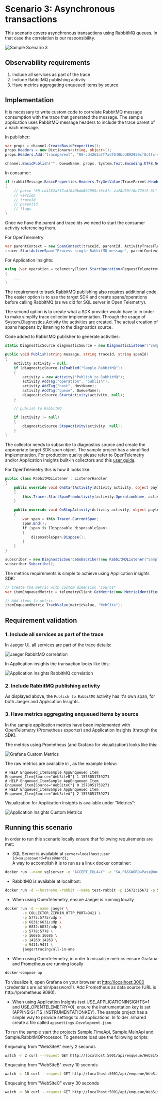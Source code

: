 # Scenario 3: Asynchronous transactions

This scenario covers asynchronous transactions using RabbitMQ queues. In that case the correlation is our responsibility.

![Sample Scenario 3](media/03-sample-scenario.png)

## Observability requirements

1. Include all services as part of the trace
2. Include RabbitMQ publishing activity
3. Have metrics aggregating enqueued items by source

## Implementation

It is necessary to write custom code to correlate RabbitMQ message consumption with the trace that generated the message. The sample application uses RabbitMQ message headers to include the trace parent of a each message.

In publisher:

```c#
var props = channel.CreateBasicProperties();
props.Headers = new Dictionary<string, object>();
props.Headers.Add("traceparent", "00-cd4262a7f7adf040bdd892959cf8c4fc-4a28d39ff0e725f2-01");

channel.BasicPublish("", QueueName, props, System.Text.Encoding.UTF8.GetBytes(message))
```

In consumer:

```c#
if (rabbitMessage.BasicProperties.Headers.TryGetValue(TraceParent.HeaderKey, out var rawTraceParent) && rawTraceParent is byte[] binRawTraceParent)
{
    // parse "00-cd4262a7f7adf040bdd892959cf8c4fc-4a28d39ff0e725f2-01" into
    // version
    // traceId
    // parentId
    // flags
}
```

Once we have the parent and trace ids we need to start the consumer activity referencing them.

For OpenTelemetry:

```C#
var parentContext = new SpanContext(traceId, parentId, ActivityTraceFlags.Recorded, isRemote: true);
tracer.StartActiveSpan("Process single RabbitMQ message", parentContext, SpanKind.Consumer, out span);
```

For Application Insights:

```C#
using (var operation = telemetryClient.StartOperation<RequestTelemetry>("Process single RabbitMQ message", traceId, parentId))
{
    ...
}
```

The requirement to track RabbitMQ publishing also requires additional code. The easier option is to use the target SDK and create spans/operations before calling RabbitMQ (as we did for SQL server in Open Telemetry).

The second option is to create what a SDK provider would have to in order to make simplify trace collector implementation. Through the usage of System.Diagnostics.Activity the activities are created. The actual creation of spans happens by listening to the diagnostics source.

Code added to RabbitMQ publisher to generate activities:

```C#
static DiagnosticSource diagnosticSource = new DiagnosticListener("Sample.RabbitMQ");

public void Publish(string message, string traceId, string spanId)
{
    Activity activity = null;
    if (diagnosticSource.IsEnabled("Sample.RabbitMQ"))
    {
        activity = new Activity("Publish to RabbitMQ");
        activity.AddTag("operation", "publish");
        activity.AddTag("host", HostName);
        activity.AddTag("queue", QueueName);
        diagnosticSource.StartActivity(activity, null);
    }

    // publish to RabbitMQ

    if (activity != null)
    {
        diagnosticSource.StopActivity(activity, null);
    }
}
```

The collector needs to subscribe to diagnostics source and create the appropriate target SDK span object. The sample project has a simplified implementation. For production quality please refer to OpenTelemetry and/or Application Insights built-in collectors and this [user guide](https://github.com/dotnet/corefx/blob/master/src/System.Diagnostics.DiagnosticSource/src/ActivityUserGuide.md).

For OpenTelemetry this is how it looks like:

```C#
public class RabbitMQListener : ListenerHandler
{
    public override void OnStartActivity(Activity activity, object payload)
    {
        this.Tracer.StartSpanFromActivity(activity.OperationName, activity);
    }

    public override void OnStopActivity(Activity activity, object payload)
    {
        var span = this.Tracer.CurrentSpan;
        span.End();
        if (span is IDisposable disposableSpan)
        {
            disposableSpan.Dispose();
        }
    }
}

subscriber = new DiagnosticSourceSubscriber(new RabbitMQListener("Sample.RabbitMQ", tracer), DefaultFilter);
subscriber.Subscribe();
```

The metrics requirements is simple to achieve using Application insights SDK:

```C#
// Create the metric with custom dimension "Source"
var itemEnqueuedMetric = telemetryClient.GetMetric(new MetricIdentifier("Sample App", "Enqueued Item", "Source"));

// Add items to metric
itemEnqueuedMetric.TrackValue(metricValue, "WebSite");
```

## Requirement validation

### 1. Include all services as part of the trace

In Jaeger UI, all services are part of the trace details:

![Jaeger RabbitMQ correlation](media/03-jaeger-custom-tracing.png)

In Application insights the transaction looks like this:

![Application Insights RabbitMQ correlation](media/03-ai-custom-tracing.png)

### 2. Include RabbitMQ publishing activity

As displayed above, the `Publish to RabbitMQ` activity has it's own span, for both Jaeger and Application Insights.

### 3. Have metrics aggregating enqueued items by source

In the sample application metrics have been implemented with OpenTelemetry (Prometheus exporter) and Application Insights (through the SDK).

The metrics using Prometheus (and Grafana for visualization) looks like this:

![Grafana Custom Metrics](media/03-grafana-metrics.png)

The raw metrics are available in [](http://localhost:9184/metrics), as the example below:

```text
# HELP Enqueued_ItemSample AppEnqueued Item
Enqueued_Item{Source="WebSiteB"} 1 1578051759271
# HELP Enqueued_ItemSample AppEnqueued Item
Enqueued_Item{Source="WebSiteC"} 0 1578051759271
# HELP Enqueued_ItemSample AppEnqueued Item
Enqueued_Item{Source="WebSiteA"} 2 1578051759271
```

Visualization for Application Insights is available under "Metrics":

![Application Insights Custom Metrics](media/03-ai-metrics.png)

## Running this scenario

In order to run this scenario locally ensure that following requirements are met:

- SQL Server is available at `server=localhost;user id=sa;password=Pass@Word1;`<br/>
A way to accomplish it is to run as a linux docker container:

```bash
docker run --name sqlserver -e "ACCEPT_EULA=Y" -e "SA_PASSWORD=Pass@Word1" -p 1433:1433 -d mcr.microsoft.com/mssql/server:2019-GA-ubuntu-16.04
```

- RabbitMQ is available at localhost:

```bash
docker run -d --hostname -rabbit --name test-rabbit -p 15672:15672 -p 5672:5672 rabbitmq:3-management
```

- When using OpenTelemetry, ensure Jaeger is running locally

```bash
docker run -d --name jaeger \
        -e COLLECTOR_ZIPKIN_HTTP_PORT=9411 \
        -p 5775:5775/udp \
        -p 6831:6831/udp \
        -p 6832:6832/udp \
        -p 5778:5778 \
        -p 16686:16686 \
        -p 14268:14268 \
        -p 9411:9411 \
        jaegertracing/all-in-one
```

- When using OpenTelemetry, in order to visualize metrics ensure Grafana and Prometheus are running locally

```bash
docker-compose up
```

To visualize it, open Grafana on your browser at [http://localhost:3000](http://localhost:3000) (credentials are admin/password1). Add Prometheus as data source (URL is http://prometheus:9090).


- When using Application Insights (set USE_APPLICATIONINSIGHTS=1 and USE_OPENTELEMETRY=0), ensure the instrumentation key is set (APPINSIGHTS_INSTRUMENTATIONKEY). The sample project has a simple way to provide settings to all applications. In folder ./shared create a file called `appsettings.Development.json`.

To run the sample start the projects Sample.TimeApi, Sample.MainApi and Sample.RabbitMQProcessor. To generate load use the following scripts:

Enqueuing from "WebSiteA" every 2 seconds

```bash
watch -n 2 curl --request GET http://localhost:5001/api/enqueue/WebSiteA
```

Enqueuing from "WebSiteB" every 10 seconds

```bash
watch -n 10 curl --request GET http://localhost:5001/api/enqueue/WebSiteB
```

Enqueuing from "WebSiteC" every 30 seconds

```bash
watch -n 30 curl --request GET http://localhost:5001/api/enqueue/WebSiteC
```
